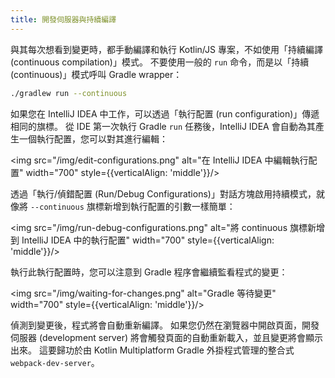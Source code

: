 ```yaml
---
title: 開發伺服器與持續編譯
---
```

與其每次想看到變更時，都手動編譯和執行 Kotlin/JS 專案，不如使用「持續編譯 (continuous compilation)」模式。 不要使用一般的 `run` 命令，而是以「持續 (continuous)」模式呼叫 Gradle wrapper：

```bash
./gradlew run --continuous
```

如果您在 IntelliJ IDEA 中工作，可以透過「執行配置 (run configuration)」傳遞相同的旗標。 從 IDE 第一次執行 Gradle `run` 任務後，IntelliJ IDEA 會自動為其產生一個執行配置，您可以對其進行編輯：

<img src="/img/edit-configurations.png" alt="在 IntelliJ IDEA 中編輯執行配置" width="700" style={{verticalAlign: 'middle'}}/>

透過「執行/偵錯配置 (Run/Debug Configurations)」對話方塊啟用持續模式，就像將 `--continuous` 旗標新增到執行配置的引數一樣簡單：

<img src="/img/run-debug-configurations.png" alt="將 continuous 旗標新增到 IntelliJ IDEA 中的執行配置" width="700" style={{verticalAlign: 'middle'}}/>

執行此執行配置時，您可以注意到 Gradle 程序會繼續監看程式的變更：

<img src="/img/waiting-for-changes.png" alt="Gradle 等待變更" width="700" style={{verticalAlign: 'middle'}}/>

偵測到變更後，程式將會自動重新編譯。 如果您仍然在瀏覽器中開啟頁面，開發伺服器 (development server) 將會觸發頁面的自動重新載入，並且變更將會顯示出來。 這要歸功於由 Kotlin Multiplatform Gradle 外掛程式管理的整合式 `webpack-dev-server`。